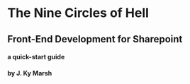 # The Nine Circles of Hell
## Front-End Development for Sharepoint

#### a quick-start guide
#### by J. Ky Marsh